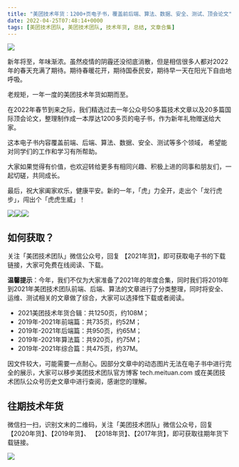 ```yaml
---
title: "美团技术年货：1200+页电子书，覆盖前后端、算法、数据、安全、测试、顶会论文"
date: 2022-04-25T07:48:14+0000
tags: [美团技术团队, 美团技术团队, 技术年货, 总结, 文章合集]
---
```


![](https://p1.meituan.net/travelcube/5d962f9a1662ffd0a95f82b8a1f1da4d156755.jpg)


新年将至，年味渐浓。虽然疫情的阴霾还没彻底消散，但是相信很多人都对2022年的春天充满了期待。期待春暖花开，期待国泰民安，期待早一天在阳光下自由地呼吸。



老规矩，一年一度的美团技术年货如期而至。



在2022年春节到来之际，我们精选过去一年公众号50多篇技术文章以及20多篇国际顶会论文，整理制作成一本厚达1200多页的电子书，作为新年礼物赠送给大家。



这本电子书内容覆盖前端、后端、算法、数据、安全、测试等多个领域， 希望能对同学们的工作和学习有所帮助。



大家如果觉得有价值，也欢迎转给更多有相同兴趣、积极上进的同事和朋友们，一起切磋，共同成长。



最后，祝大家阖家欢乐，健康平安。新的一年，「虎」力全开，走出个「龙行虎步」，闯出个「虎虎生威」！



![](https://p1.meituan.net/travelcube/234c0417f7ead3dd4d09fdb0c048bd87576158.png)![](https://p0.meituan.net/travelcube/055ec88921de001b02d8ef0d4467e28d634201.png)![](https://p0.meituan.net/travelcube/5846d5b6f4f3a2b7e8d00cf4dbc4e448447400.png)



## 如何获取？


关注「美团技术团队」微信公众号，回复 【2021年货】，即可获取电子书的下载链接，大家可免费在线阅读、下载。



**温馨提示**：今年，我们不仅为大家准备了2021年的年度合集，同时我们将2019年到2021年美团技术团队前端、后端、算法的文章进行了分类整理，同时将安全、运维、测试相关的文章做了综合，大家可以选择性下载或者阅读。



* 2021美团技术年货合辑：共1250页，约108M；
* 2019年\-2021年前端篇：共735页，约52M；
* 2019年\-2021年后端篇：共950页，约65M；
* 2019年\-2021年算法篇：共920页，约75M；
* 2019年\-2021年综合篇：共475页，约37M。


因文件较大，可能需要一点耐心。因部分文章中的动态图片无法在电子书中进行完全的展示，大家可以移步美团技术团队官方博客 tech.meituan.com 或在美团技术团队公众号历史文章中进行查阅，感谢您的理解。



## 往期技术年货


微信扫一扫，识别文末的二维码，关注「美团技术团队」微信公众号，回复【2020年货】、【2019年货】、 【2018年货】、【2017年货】，即可获取往期年货下载链接。



![](https://p1.meituan.net/travelcube/dc8a757b42b2f6bd12fe8402cc372f041050382.png)





